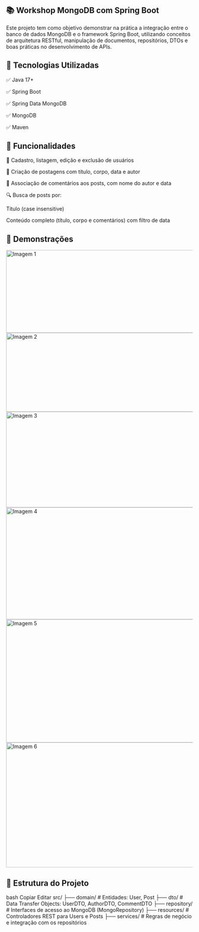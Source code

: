 ## 📚 Workshop MongoDB com Spring Boot
Este projeto tem como objetivo demonstrar na prática a integração entre o banco de dados MongoDB e o framework Spring Boot, utilizando conceitos de arquitetura RESTful, manipulação de documentos, repositórios, DTOs e boas práticas no desenvolvimento de APIs.

## 🔧 Tecnologias Utilizadas
✅ Java 17+

✅ Spring Boot

✅ Spring Data MongoDB

✅ MongoDB

✅ Maven

## 📌 Funcionalidades
👤 Cadastro, listagem, edição e exclusão de usuários

📝 Criação de postagens com título, corpo, data e autor

💬 Associação de comentários aos posts, com nome do autor e data

🔍 Busca de posts por:

Título (case insensitive)

Conteúdo completo (título, corpo e comentários) com filtro de data

## 📸 Demonstrações

<img width="743" height="223" alt="Imagem 1" src="https://github.com/user-attachments/assets/112c9d63-b310-4e35-966a-bd3e4cc034dc" /> <br/> <img width="804" height="213" alt="Imagem 2" src="https://github.com/user-attachments/assets/89c5188e-430d-4cb1-95c5-b551df81d0cb" /> <br/> <img width="613" height="258" alt="Imagem 3" src="https://github.com/user-attachments/assets/3d561b88-9ee5-474e-9fc0-726647630ab2" /> <br/> <img width="829" height="302" alt="Imagem 4" src="https://github.com/user-attachments/assets/cdd416d9-8ab9-4f11-876f-ed1edcf30d8f" /> <br/> <img width="778" height="332" alt="Imagem 5" src="https://github.com/user-attachments/assets/fb0f25b6-8515-4913-8285-be6af2e62cec" /> <br/> <img width="695" height="337" alt="Imagem 6" src="https://github.com/user-attachments/assets/70d10082-ef8a-44ca-968c-4550447a83bf" />

## 📁 Estrutura do Projeto
bash
Copiar
Editar
src/
├── domain/            # Entidades: User, Post
├── dto/               # Data Transfer Objects: UserDTO, AuthorDTO, CommentDTO
├── repository/        # Interfaces de acesso ao MongoDB (MongoRepository)
├── resources/         # Controladores REST para Users e Posts
├── services/          # Regras de negócio e integração com os repositórios
